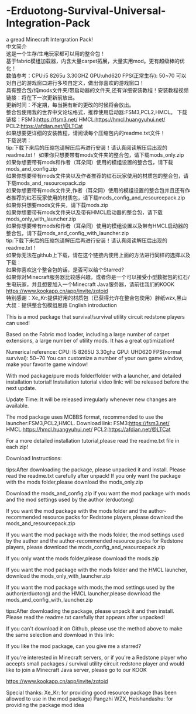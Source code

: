 # -Erduotong-Survival-Universal-Integration-Pack  

a gread Minecraft Intergration Pack!  
中文简介  
这是一个生存/生电玩家都可以用的整合包！  
基于fabric模组加载器，内含大量carpet拓展，大量实用mod。更有超级棒的优化！  
数值参考：CPU:i5 8265u 3.30GHZ GPU:uhd620 FPS(正常生存): 50~70
可以对自己的游戏窗口进行多项自定义，做出你喜欢的游戏窗口！  
具有整合包/纯mods文件夹/带启动器的文件夹,还有详细安装教程！安装教程视频链接：将在下一次更新前放出。  
更新时间：不定期，每当拥有新的更改的时候将会放出。  
整合包使用我的世界中文论坛格式，推荐使用启动器:FSM3,PCL2,HMCL。 下载链接：FSM3:https://fsm3.net/ HMCL:https://hmcl.huangyuhui.net/ PCL2:https://afdian.net/@LTCat  
如果想要更详细的安装教程，请阅读每个压缩包内的readme.txt文件！  
下载说明：  
tip:下载下来后的压缩包请解压后再进行安装！请认真阅读解压后出现的readme.txt！
如果你只想要带有mods文件夹的整合包，请下载mods_only.zip  
如果你想要带有mods和作者（耳朵同）使用的模组设置的整合包，请下载mods_and_config.zip  
如果你想要带有mods文件夹以及作者推荐的红石玩家使用的材质包的整合包，请下载mods_and_resourcepack.zip  
如果你想要带有mods文件夹,作者（耳朵同）使用的模组设置的整合包并且还有作者推荐的红石玩家使用的材质包，请下载mods_config_and_resourcepack.zip  
如果你只想要mods文件夹，请下载mods.zip  
如果你想要带有mods文件夹以及带有HMCL启动器的整合包，请下载mods_only_with_launcher.zip  
如果你想要带有mods和作者（耳朵同）使用的模组设置以及带有HMCL启动器的整合包，请下载mods_and_config_with_launcher.zip   
tip:下载下来后的压缩包请解压后再进行安装！请认真阅读解压后出现的readme.txt！  
如果你无法在github上下载，请在这个链接内使用上面的方法进行同样的选择以及下载：  
如果你喜欢这个整合包的话，是否可以给个Starred?  
如果你对Minecraft服务器比较感兴趣，或者你是一个可以接受小型数据包的红石/生电玩家，并且想要加入一个Minecraft Java服务器，请前往我们的KOOK  
https://www.kookapp.cn/app/invite/zqtoid  
特别感谢：Xe_Kr:提供好用的材质包（已获得允许在整合包使用）胖纸wzx,黑山大叔：提供整合包模组思路 
English introduction

This is a mod package that survival/survival utility circuit redstone players can used!

Based on the Fabric mod loader, including a large number of carpet extensions, a large number of utility mods. It has a great optimization!

Numerical reference: CPU: I5 8265U 3.30ghz GPU: UHD620 FPS(normal survival): 50~70 You can customize a number of your own game window, make your favorite game window!

With mod package/pure mods folder/folder with a launcher, and detailed installation tutorial! Installation tutorial video link: will be released before the next update.

Update Time: It will be released irregularly whenever new changes are available.

The mod package uses MCBBS format, recommended to use the launcher:FSM3,PCL2,HMCL. Download link: FSM3:https://fsm3.net/ HMCL:https://hmcl.huangyuhui.net/ PCL2:https://afdian.net/@LTCat

For a more detailed installation tutorial,please read the readme.txt file in each zip!

Download Instructions:

tips:After downloading the package, please unpacked it and install. Please read the readme.txt carefully after unpack! If you only want the package with the mods folder,please download the mods_only.zip

Download the mods_and_config.zip if you want the mod package with mods and the mod settings used by the author (erduotong)

If you want the mod package with the mods folder and the author-recommended resource packs for Redstone players,please download the mods_and_resourcepack.zip

If you want the mod package with the mods folder, the mod settings used by the author and the author-recommended resource packs for Redstone players, please download the mods_config_and_resourcepack.zip

If you only want the mods folder,please download the mods.zip

If you want the mod package with the mods folder and the HMCL launcher, download the mods_only_with_launcher.zip

If you want the mod package with mods,the mod settings used by the author(erduotong) and the HMCL launcher,please download the mods_and_config_with_launcher.zip

tips:After downloading the package, please unpack it and then install. Please read the readme.txt carefully that appears after unpacked!

If you can't download it on Github, please use the method above to make the same selection and download in this link:

If you like the mod package, can you give me a starred?

If you're interested in Minecraft servers, or if you're a Redstone player who accepts small packages / survival utility circuit redstone player and would like to join a Minecraft Java server, please go to our KOOK

https://www.kookapp.cn/app/invite/zqtoid

Special thanks: Xe_Kr: for providing good resource package (has been allowed to use in the mod package) Pangzhi WZX, Heishandashu: for providing the package mod idea
